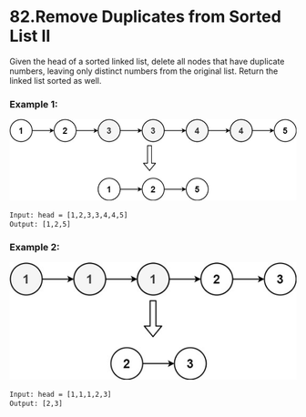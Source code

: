 # 82.Remove Duplicates from Sorted List II
Given the head of a sorted linked list, delete all nodes that have duplicate numbers, leaving only distinct numbers from the original list. Return the linked list sorted as well.

 ### Example 1:
![linkedlist1](../linkedlist1.jpg)
``` 
Input: head = [1,2,3,3,4,4,5]
Output: [1,2,5]
```
### Example 2:
![linkedlist2](../linkedlist2.jpg)
``` 
Input: head = [1,1,1,2,3]
Output: [2,3]
```
